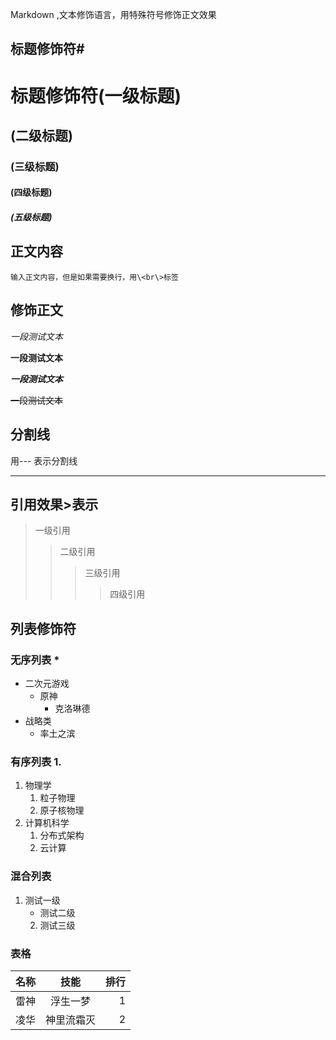 Markdown ,文本修饰语言，用特殊符号修饰正文效果<br>

## 标题修饰符\#
# 标题修饰符(一级标题)
## (二级标题)
### (三级标题)
#### (四级标题)
##### (五级标题)

## 正文内容

	输入正文内容，但是如果需要换行，用\<br\>标签

## 修饰正文
	
   *一段测试文本*

   **一段测试文本**

   ***一段测试文本***

   ~~一段测试文本~~

## 分割线
 用\-\-\- 表示分割线

---

## 引用效果\>表示
> 一级引用
>> 二级引用
>>> 三级引用
>>>> 四级引用

## 列表修饰符
### 无序列表 \*
* 二次元游戏
  * 原神
    * 克洛琳德
* 战略类
  * 率土之滨
### 有序列表 1.
1. 物理学
   1. 粒子物理
   2. 原子核物理
2. 计算机科学
   1. 分布式架构
   2. 云计算
### 混合列表
1. 测试一级
   * 测试二级
    2. 测试三级

### 表格
名称|技能|排行
--|:--:|--:
雷神|浮生一梦|1
凌华|神里流霜灭|2


